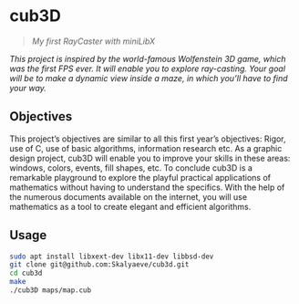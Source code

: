 # cub3D
> *My first RayCaster with miniLibX*

*This project is inspired by the world-famous Wolfenstein 3D game, which was the first FPS ever.*
*It will enable you to explore ray-casting.*
*Your goal will be to make a dynamic view inside a maze, in which you’ll have to find your way.*

## Objectives
This project’s objectives are similar to all this first year’s objectives: Rigor, use of C, use of basic algorithms, information research etc.
As a graphic design project, cub3D will enable you to improve your skills in these areas: windows, colors, events, fill shapes, etc.
To conclude cub3D is a remarkable playground to explore the playful practical applications of mathematics without having to understand the specifics.
With the help of the numerous documents available on the internet, you will use mathematics as a tool to create elegant and efficient algorithms.

## Usage
```sh
sudo apt install libxext-dev libx11-dev libbsd-dev
git clone git@github.com:Skalyaeve/cub3d.git
cd cub3d
make
./cub3D maps/map.cub
```
